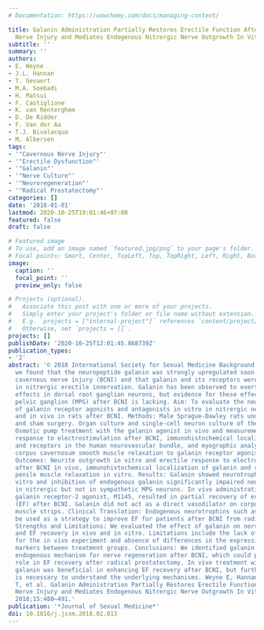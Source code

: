 ```yaml
---
# Documentation: https://wowchemy.com/docs/managing-content/

title: Galanin Administration Partially Restores Erectile Function After Cavernous
  Nerve Injury and Mediates Endogenous Nitrergic Nerve Outgrowth In Vitro
subtitle: ''
summary: ''
authors:
- E. Weyne
- J.L. Hannan
- T. Gevaert
- M.A. Soebadi
- H. Matsui
- F. Castiglione
- K. van Renterghem
- D. De Ridder
- F. Van der Aa
- T.J. Bivalacqua
- M. Albersen
tags:
- '"Cavernous Nerve Injury"'
- '"Erectile Dysfunction"'
- '"Galanin"'
- '"Nerve Culture"'
- '"Neuroregeneration"'
- '"Radical Prostatectomy"'
categories: []
date: '2018-01-01'
lastmod: 2020-10-25T19:01:46+07:00
featured: false
draft: false

# Featured image
# To use, add an image named `featured.jpg/png` to your page's folder.
# Focal points: Smart, Center, TopLeft, Top, TopRight, Left, Right, BottomLeft, Bottom, BottomRight.
image:
  caption: ''
  focal_point: ''
  preview_only: false

# Projects (optional).
#   Associate this post with one or more of your projects.
#   Simply enter your project's folder or file name without extension.
#   E.g. `projects = ["internal-project"]` references `content/project/deep-learning/index.md`.
#   Otherwise, set `projects = []`.
projects: []
publishDate: '2020-10-25T12:01:45.868739Z'
publication_types:
- '2'
abstract: '© 2018 International Society for Sexual Medicine Background: Previously,
  we found that the neuropeptide galanin was strongly upregulated soon after bilateral
  cavernous nerve injury (BCNI) and that galanin and its receptors were expressed
  in nitrergic erectile innervation. Galanin has been observed to exert neuroregenerative
  effects in dorsal root ganglion neurons, but evidence for these effects in the major
  pelvic ganglion (MPG) after BCNI is lacking. Aim: To evaluate the neurotropic effects
  of galanin receptor agonists and antagonists in vitro in nitrergic neurons and MPG
  and in vivo in rats after BCNI. Methods: Male Sprague-Dawley rats underwent BCNI
  and sham surgery. Organ culture and single-cell neuron culture of the MPG were performed.
  Osmotic pump treatment with the galanin agonist in vivo and measurement of erectile
  response to electrostimulation after BCNI, immunohistochemical localization of galanin
  and receptors in the human neurovascular bundle, and myographic analysis of rat
  corpus cavernosum smooth muscle relaxation to galanin receptor agonists were investigated.
  Outcomes: Neurite outgrowth in vitro and erectile response to electrostimulation
  after BCNI in vivo, immunohistochemical localization of galanin and receptors, and
  penile muscle relaxation in vitro. Results: Galanin showed neurotrophic action in
  vitro and inhibition of endogenous galanin significantly impaired neurite outgrowth
  in nitrergic but not in sympathetic MPG neurons. In vivo administration of a selective
  galanin receptor-2 agonist, M1145, resulted in partial recovery of erectile function
  (EF) after BCNI. Galanin did not act as a direct vasodilator on corpus cavernosum
  muscle strips. Clinical Translation: Endogenous neurotrophins such as galanin could
  be used as a strategy to improve EF for patients after BCNI from radical prostatectomy.
  Strengths and Limitations: We evaluated the effect of galanin on nerve regeneration
  and EF recovery in vivo and in vitro. Limitations include the lack of washout period
  for the in vivo experiment and absence of differences in the expression of neuronal
  markers between treatment groups. Conclusions: We identified galanin as a potential
  endogenous mechanism for nerve regeneration after BCNI, which could play a physiologic
  role in EF recovery after radical prostatectomy. In vivo treatment with exogenous
  galanin was beneficial in enhancing EF recovery after BCNI, but further research
  is necessary to understand the underlying mechanisms. Weyne E, Hannan JL, Gevaert
  T, et al. Galanin Administration Partially Restores Erectile Function After Cavernous
  Nerve Injury and Mediates Endogenous Nitrergic Nerve Outgrowth In Vitro. J Sex Med
  2018;15:480–491.'
publication: '*Journal of Sexual Medicine*'
doi: 10.1016/j.jsxm.2018.02.013
---
```

